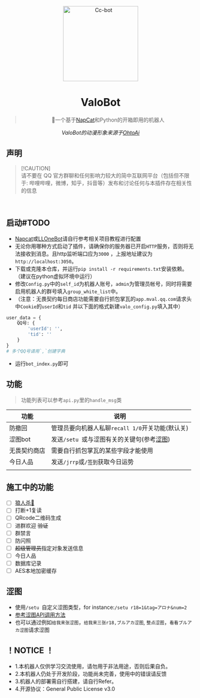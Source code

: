 <p align="center">
  <a href="https://www.pixiv.net/artworks/93066887">
    <img src="https://raw.githubusercontent.com/BlingCc233/go-cqhttp-ccbot/main/OtoAi.png" width="200" height="200" alt="Cc-bot">
  </a>
</p>

<div align="center">

# ValoBot

> 🤖一个基于<a href="https://github.com/NapNeko/NapCatQQ">NapCat</a>和Python的开箱即用的机器人

<p align="center">
<!--
  <a href="https://github.com/BlingCc233/go-cqhttp-ccbot/releases">
    <img src="https://img.shields.io/github/v/release/BlingCc233/go-cqhttp-ccbot?color=blueviolet&include_prereleases&style=for-the-badge" alt="release">
  </a>
-->
</p>

_ValoBot的动漫形象来源于[OhtoAi](https://wonder-egg-priority.com/character/ai/)_

</div>

## 声明

> [!CAUTION]\
> 请不要在 QQ 官方群聊和任何影响力较大的简中互联网平台（包括但不限于: 哔哩哔哩，微博，知乎，抖音等）发布和讨论任何与本插件存在相关性的信息


  <br/>

## 启动#TODO

- [Napcat](https://github.com/NapNeko/NapCatQQ)或[LLOneBot](https://github.com/LLOneBot/LLOneBot)请自行参考相关项目教程进行配置
- 无论你用哪种方式启动了插件，请确保你的服务器已开启`HTTP`服务，否则将无法接收到消息。且http监听端口应为`3000`
  ，上报地址建议为`http://localhost:3050`。
- 下载或克隆本仓库，并运行`pip install -r requirements.txt`安装依赖。（建议在python虚拟环境中运行）
- 修改`Config.py`中的`self_id`为机器人账号，`admin`为管理员帐号，同时将需要启用机器人的群号填入`group_white_list`中。
- （注意：无畏契约每日商店功能需要自行抓包掌瓦的`app.mval.qq.com`请求头中`Cookie`的`userId`和`tid`
  并以下面的格式新建`valo_config.py`填入其中）

```python
user_data = {
    QQ号: {
        'userId': '',
        'tid': ''
    }
}
# 多个QQ号请用`,`创建字典
```

- 运行`bot_index.py`即可

## 功能

> 功能列表可以参考`api.py`里的`handle_msg`类

| 功能     | 说明                                |
|--------|-----------------------------------|
| 防撤回    | 管理员要向机器人私聊`recall 1/0`开关功能(默认关)   |
| 涩图bot  | 发送`/setu `或与涩图有关的关键句(参考[涩图](#涩图)) |
| 无畏契约商店 | 需要自行抓包掌瓦的某些字段才能使用                 |
| 今日人品   | 发送`/jrrp`或`/签到`获取今日运势             |
|        |                                   |

## 施工中的功能

- [ ] [狼人杀🐺](https://github.com/HUZHU-TEAM/Wolf-game "狼人杀")
- [ ] 打断+1复读
- [ ] QRcode二维码生成
- [ ] 进群欢迎 ~~验证~~
- [ ] 群禁言
- [ ] 防闪照
- [ ] ~~超级管理员~~指定对象发送信息
- [ ] 今日人品
- [ ] 数据库记录
- [ ] AES本地加密缓存

## 涩图

- 使用`/setu `自定义涩图类型，for instance:`/setu r18=1&tag=アロナ&num=2`
- <a href="https://api.lolicon.app/#/">参考涩图API调用方法</a>
- 也可以通过例如`给我来张涩图`，`给我来三张r18,ブルアカ涩图`, `整点涩图`，`看看ブルアカ涩图`请求涩图

## ！NOTICE ！

- 1.本机器人仅供学习交流使用，请勿用于非法用途，否则后果自负。
- 2.本机器人仍处于开发阶段，功能尚未完善，使用中的错误请反馈
- 3.机器人的部署需自行搭建，请自行Refer。
- 4.开源协议：General Public License v3.0
